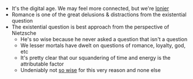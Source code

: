- It's the digital age. We may feel more connected, but we're [lonier](https://en.wikipedia.org/wiki/Kho_Gaye_Hum_Kahan)
- Romance is one of the great delusions & distractions from the existential question
- The existential question is best approach from the perspective of Nietzsche
   - He's so wise because he never asked a question that isn't a question
   - We lesser mortals have dwelt on questions of romance, loyalty, god, etc
   - It's pretty clear that our squandering of time and energy is the attributable factor
   - Undeniably not [so wise](https://www.gutenberg.org/files/52190/52190-h/52190-h.htm#WHY_I_AM_SO_WISE) for this very reason and none else 
